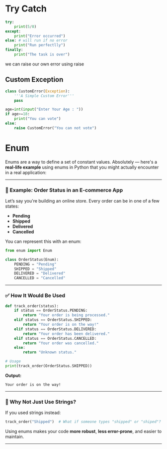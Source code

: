 # Try Catch
```python
try:
    print(5/0)
except:
    print("Error occurred")
else: # will run if no error
    print("Run perfectlly")
finally:
    print("The task is over")
```


we can raise our own error using raise

## Custom Exception

```python
class CustomError(Exception):
    '''A Simple Custom Error'''
    pass

age=int(input("Enter Your Age : "))
if age>=18:
    print("You can vote")
else:
    raise CustomError("You can not vote")
```


# Enum
Enums  are a way to define a set of  constant values.
Absolutely — here's a **real-life example** using enums in Python that you might actually encounter in a real application:

---

### 💼 Example: Order Status in an E-commerce App

Let’s say you're building an online store. Every order can be in one of a few states:

* **Pending**
* **Shipped**
* **Delivered**
* **Cancelled**

You can represent this with an enum:

```python
from enum import Enum

class OrderStatus(Enum):
    PENDING = "Pending"
    SHIPPED = "Shipped"
    DELIVERED = "Delivered"
    CANCELLED = "Cancelled"
```

---

### ✅ How It Would Be Used

```python
def track_order(status):
    if status == OrderStatus.PENDING:
        return "Your order is being processed."
    elif status == OrderStatus.SHIPPED:
        return "Your order is on the way!"
    elif status == OrderStatus.DELIVERED:
        return "Your order has been delivered."
    elif status == OrderStatus.CANCELLED:
        return "Your order was cancelled."
    else:
        return "Unknown status."

# Usage
print(track_order(OrderStatus.SHIPPED))
```

**Output:**

```
Your order is on the way!
```

---

### 🚫 Why Not Just Use Strings?

If you used strings instead:

```python
track_order("Shipped")  # What if someone types "shipped" or "shiped"?
```

Using enums makes your code **more robust**, **less error-prone**, and easier to maintain.

---
